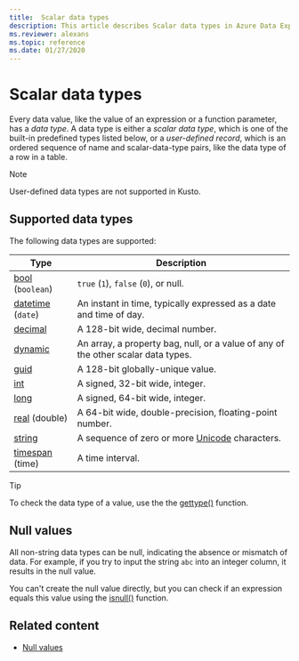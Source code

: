 ```yaml
---
title:  Scalar data types
description: This article describes Scalar data types in Azure Data Explorer.
ms.reviewer: alexans
ms.topic: reference
ms.date: 01/27/2020
---
```

# Scalar data types

Every data value, like the value of an expression or a function parameter, has a *data type*. A data type is either a *scalar data type*, which is one of the built-in predefined types listed below, or a *user-defined record*, which is an ordered sequence of name and scalar-data-type pairs, like the data type of a row in a table.

> [!NOTE]
> User-defined data types are not supported in Kusto.

## Supported data types

The following data types are supported:

| Type | Description |
|--|--|
| [bool](bool.md) (`boolean`) | `true` (`1`), `false` (`0`), or null. |
| [datetime](datetime.md) (`date`) | An instant in time, typically expressed as a date and time of day. |
| [decimal](decimal.md) | A 128-bit wide, decimal number.|
| [dynamic](dynamic.md) | An array, a property bag, null, or a value of any of the other scalar data types.|
| [guid](guid.md) | A 128-bit globally-unique value. |
| [int](int.md) | A signed, 32-bit wide, integer. |
| [long](long.md) | A signed, 64-bit wide, integer. |
| [real](real.md) (double) | A 64-bit wide, double-precision, floating-point number. |
| [string](string.md) | A sequence of zero or more [Unicode](https://home.unicode.org/) characters.|
| [timespan](timespan.md) (time) | A time interval. |

> [!TIP]
> To check the data type of a value, use the the [gettype()](../../query/gettypefunction.md) function.

## Null values

All non-string data types can be null, indicating the absence or mismatch of data. For example, if you try to input the string `abc` into an integer column, it results in the null value.

You can't create the null value directly, but you can check if an expression equals this value using the [isnull()](../../query/isnullfunction.md) function.

## Related content

* [Null values](null-values.md)
